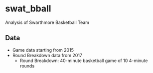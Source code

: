 # swat_bball
Analysis of Swarthmore Basketball Team
## Data
- Game data starting from 2015
- Round Breakdown data from 2017
  - Round Breakdown: 40-minute basketball game of 10 4-minute rounds
